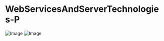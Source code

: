 # WebServicesAndServerTechnologies-P
![Image](https://github.com/user-attachments/assets/1b0d0318-6426-49c1-8600-ca162f03f4e1)
![Image](https://github.com/user-attachments/assets/3b6eda76-6220-4c3b-8e36-00a73e757e3e)